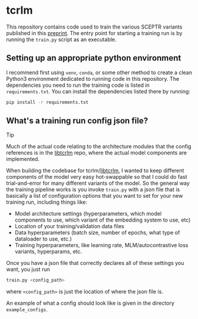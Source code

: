 # tcrlm

This repository contains code used to train the various SCEPTR variants published in this [preprint](https://arxiv.org/abs/2406.06397).
The entry point for starting a training run is by running the `train.py` script as an executable.

## Setting up an appropriate python environment

I recommend first using `venv`, `conda`, or some other method to create a clean Python3 environment dedicated to running code in this repository.
The dependencies you need to run the training code is listed in `requirements.txt`.
You can install the dependencies listed there by running:

```bash
pip install -r requirements.txt
```

## What's a training run config json file?

> [!TIP]
> Much of the actual code relating to the architecture modules that the config references is in the [libtcrlm](https://github.com/yutanagano/libtcrlm) repo, where the actual model components are implemented.

When building the codebase for tcrlm/[libtcrlm](https://github.com/yutanagano/libtcrlm), I wanted to keep different components of the model very easy hot-swappable so that I could do fast trial-and-error for many different variants of the model.
So the general way the training pipeline works is you invoke `train.py` with a json file that is basically a list of configuration options that you want to set for your new training run, including things like:

- Model architecture settings (hyperparameters, which model components to use, which variant of the embedding system to use, etc)
- Location of your training/validation data files
- Data hyperparameters (batch size, number of epochs, what type of dataloader to use, etc.)
- Training hyperparameters, like learning rate, MLM/autocontrastive loss variants, hyperparams, etc.

Once you have a json file that correctly declares all of these settings you want, you just run

```bash
train.py <config_path>
```
  
where `<config_path>` is just the location of where the json file is.

An example of what a config should look like is given in the directory `example_configs`.

